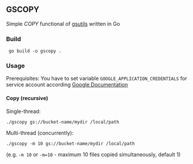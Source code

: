 ## GSCOPY
Simple _COPY_ functional of [gsutils](https://cloud.google.com/storage/docs/gsutil) written in Go

### Build
``` go build -o gscopy .```

### Usage
Prerequisites: You have to set variable `GOOGLE_APPLICATION_CREDENTIALS` for service account according [Google Documentation](https://cloud.google.com/docs/authentication/getting-started#setting_the_environment_variable)

#### Copy (recursive)
Single-thread:

```./gscopy gs://bucket-name/mydir /local/path```

Multi-thread (concurrently):

```./gscopy -m 10 gs://bucket-name/mydir /local/path```

(e.g. `-m 10` or `-m=10` - maximum 10 files copied simultaneously, default 1)
